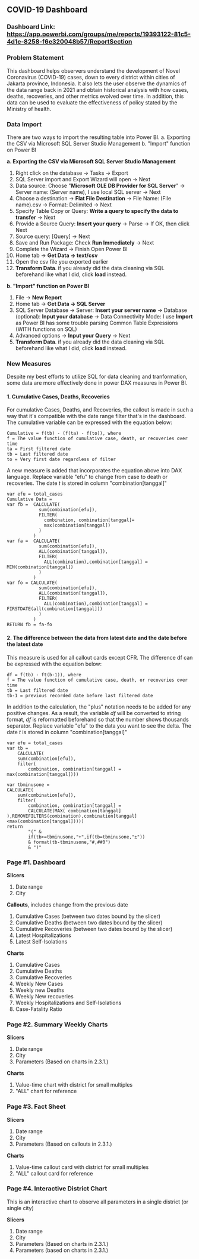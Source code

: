 ## COVID-19 Dashboard

### Dashboard Link: https://app.powerbi.com/groups/me/reports/19393122-81c5-4d1e-8258-f6e320048b57/ReportSection

### Problem Statement

This dashboard helps observers understand the development of Novel Coronavirus (COVID-19) cases, down to every district within cities of Jakarta province, Indonesia. It also lets the user observe the dynamics of the data range back in 2021 and obtain historical analysis with how cases, deaths, recoveries, and other metrics evolved over time. In addition, this data can be used to evaluate the effectiveness of policy stated by the Ministry of health.

### Data Import

There are two ways to import the resulting table into Power BI.
a. Exporting the CSV via Microsoft SQL Server Studio Management
b. "Import" function on Power BI

**a. Exporting the CSV via Microsoft SQL Server Studio Management**
1. Right click on the database → Tasks → Export
2. SQL Server import and Export Wizard will open → Next
3. Data source: Choose "**Microsoft OLE DB Provider for SQL Server**" → Server name: (Server name), I use local SQL server → Next
4. Choose a destination → **Flat File Destination** → File Name: (File name).csv → Format: Delimited → Next
5. Specify Table Copy or Query: **Write a query to specify the data to transfer** → Next
6. Provide a Source Query: **Insert your query** → Parse → If OK, then click Next
7. Source query: [Query] → Next
8. Save and Run Package: Check **Run Immediately** → Next
9. Complete the Wizard → Finish
Open Power BI
10. Home tab → **Get Data → text/csv**
11. Open the csv file you exported earlier
12. **Transform Data**. if you already did the data cleaning via SQL beforehand like what I did, click **load** instead.

**b. "Import" function on Power BI**
1. File → **New Report**
2. Home tab  →  **Get Data → SQL Server**
3. SQL Server Database → Server: **Insert your server name** → Database (optional): **Input your database** → Data Connectivity Mode: I use **Import** as Power BI has some trouble parsing Common Table Expressions (WITH functions on SQL)
4. Advanced options → **Input your Query** → Next
5. **Transform Data**. if you already did the data cleaning via SQL beforehand like what I did, click **load** instead.

### New Measures
Despite my best efforts to utilize SQL for data cleaning and tranformation, some data are more effectively done in power DAX measures in Power BI.
#### 1. Cumulative Cases, Deaths, Recoveries
For cumulative Cases, Deaths, and Recoveries, the callout is made in such a way that it's compatible with the date range filter that's in the dashboard. The cumulative variable can be expressed with the equation below:
```
Cumulative = f(tb) - (f(ta) - f(to)), where
f = The value function of cumulative case, death, or recoveries over time 
ta = First filtered date
tb = Last filtered date
to = Very first date regardless of filter
```
A new measure is added that incorporates the equation above into DAX language. Replace variable "efu" to change from case to death or recoveries. The date _t_ is stored in column "combination[tanggal]"
```
var efu = total_cases
Cumulative Data =
var fb =  CALCULATE(
            sum(combination[efu]),
            FILTER(
              combination, combination[tanggal]=
              max(combination[tanggal])
            )
          )
var fa =  CALCULATE(
            sum(combination[efu]),
            ALL(combination[tanggal]),
            FILTER(
              ALL(combination),combination[tanggal] = MIN(combination[tanggal])
            )
          )
var fo = CALCULATE(
            sum(combination[efu]),
            ALL(combination[tanggal]),
            FILTER(
              ALL(combination),combination[tanggal] = FIRSTDATE(all(combination[tanggal]))
            )
          )
RETURN fb = fa-fo
```

#### 2. The difference between the data from latest date and the date before the latest date
This measure is used for all callout cards except CFR. The difference df can be expressed with the equation below:
```
df = f(tb) - ft(b-1)), where
f = The value function of cumulative case, death, or recoveries over time
tb = Last filtered date
tb-1 = previous recorded date before last filtered date
```
In addition to the calculation, the "plus" notation needs to be added for any positive changes. As a result, the variable _df_ will be converted to string format, _df_ is reformatted beforehand so that the number shows thousands separator. Replace variable "efu" to the data you want to see the delta. The date _t_ is stored in column "combination[tanggal]"
```
var efu = total_cases
var tb = 
    CALCULATE(
    sum(combination[efu]),
    filter(
        combination, combination[tanggal] = max(combination[tanggal])))

var tbminusone = 
CALCULATE(
    sum(combination[efu]),
    filter(
        combination, combination[tanggal] =
        CALCULATE(MAX( combination[tanggal] ),REMOVEFILTERS(combination),combination[tanggal]<max(combination[tanggal]))))
return 
        "(" &
        if(tb>=tbminusone,"+",if(tb=tbminusone,"±"))
        & format(tb-tbminusone,"#,##0") 
        & ")" 
```

### Page #1. Dashboard
**Slicers**
1. Date range
2. City

**Callouts**, includes change from the previous date
1. Cumulative Cases (between two dates bound by the slicer)
2. Cumulative Deaths (between two dates bound by the slicer)
3. Cumulative Recoveries (between two dates bound by the slicer)
4. Latest Hospitalizations 
5. Latest Self-Isolations 

**Charts**
1. Cumulative Cases
2. Cumulative Deaths
3. Cumulative Recoveries
4. Weekly New Cases
5. Weekly new Deaths
6. Weekly New recoveries
7. Weekly Hospitalizations and Self-Isolations
8. Case-Fatality Ratio
  
### Page #2. Summary Weekly Charts
**Slicers**
1. Date range
2. City
3. Parameters (Based on charts in 2.3.1.)

**Charts**
1. Value-time chart with district for small multiples
2. "ALL" chart for reference
  
### Page #3. Fact Sheet
**Slicers**
1. Date range
2. City
3. Parameters (Based on callouts in 2.3.1.)

**Charts**
1. Value-time callout card with district for small multiples
2. "ALL" callout card for reference

### Page #4. Interactive District Chart
This is an interactive chart to observe all parameters in a single district (or single city) 

**Slicers**
1. Date range
2. City
3. Parameters (Based on charts in 2.3.1.)
4. Parameters (based on charts in 2.3.1.)
